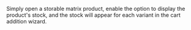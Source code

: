 Simply open a storable matrix product, enable the option to display the product's
stock, and the stock will appear for each variant in the cart addition wizard.
